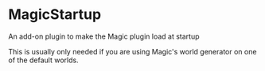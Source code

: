 # MagicStartup

An add-on plugin to make the Magic plugin load at startup

This is usually only needed if you are using Magic's world generator on one of the default worlds.
